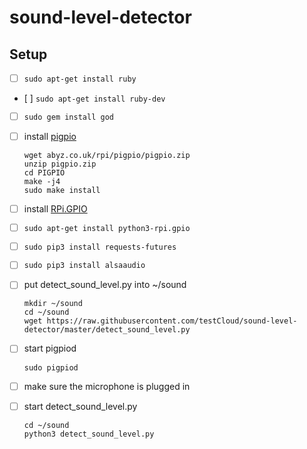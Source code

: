 # sound-level-detector

## Setup

* [ ] `sudo apt-get install ruby`

* [ ] `sudo apt-get install ruby-dev`

* [ ] `sudo gem install god`

* [ ] install [pigpio](http://abyz.co.uk/rpi/pigpio/download.html)

    ```
    wget abyz.co.uk/rpi/pigpio/pigpio.zip
    unzip pigpio.zip
    cd PIGPIO
    make -j4
    sudo make install
    ```
* [ ] install [RPi.GPIO](https://pypi.python.org/pypi/RPi.GPIO)

* [ ] `sudo apt-get install python3-rpi.gpio`

* [ ] `sudo pip3 install requests-futures`

* [ ] `sudo pip3 install alsaaudio`

* [ ] put detect_sound_level.py into ~/sound

    ```
    mkdir ~/sound
    cd ~/sound
    wget https://raw.githubusercontent.com/testCloud/sound-level-detector/master/detect_sound_level.py
    ```
* [ ] start pigpiod

    ``sudo pigpiod``

* [ ] make sure the microphone is plugged in

* [ ] start detect_sound_level.py

    ```
    cd ~/sound
    python3 detect_sound_level.py
    ```
